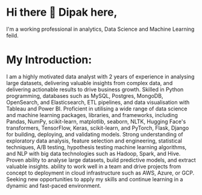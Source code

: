# Hi there 👋 Dipak here,

I'm a working professional in analytics, Data Science and Machine Learning feild.

# My Introduction:
I am a highly motivated data analyst with 2 years of experience in analysing large datasets, delivering valuable insights from complex data, and delivering actionable results to drive business growth. Skilled in Python programming, databases such as MySQL, Postgres, MongoDB, OpenSearch, and Elasticsearch, ETL pipelines, and data visualisation with Tableau and Power BI. Proficient in utilising a wide range of data science and machine learning packages, libraries, and frameworks, including Pandas, NumPy, scikit-learn, matplotlib, seaborn, NLTK, Hugging Face's transformers, TensorFlow, Keras, scikit-learn, and PyTorch, Flask, Django for building, deploying, and validating models. Strong understanding of exploratory data analysis, feature selection and engineering, statistical techniques, A/B testing, hypothesis testing machine learning algorithms, and NLP with big data technologies such as Hadoop, Spark, and Hive. Proven ability to analyse large datasets, build predictive models, and extract valuable insights. ability to work well in a team and drive projects from concept to deployment in cloud infrastructure such as AWS, Azure, or GCP. Seeking new opportunities to apply my skills and continue learning in a dynamic and fast-paced environment.

